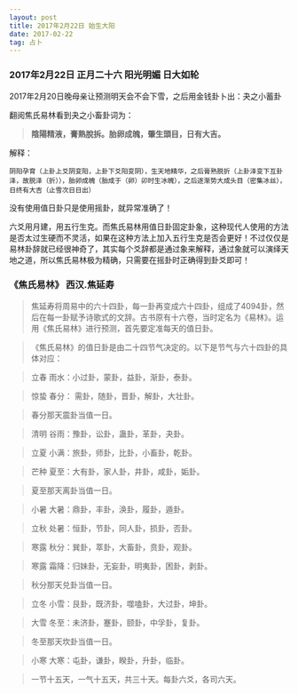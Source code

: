 ```yaml
---
layout: post
title: 2017年2月22日 始生大阳
date: 2017-02-22
tag: 占卜
---
```


### 2017年2月22日 正月二十六 阳光明媚 日大如轮

2017年2月20日晚母亲让预测明天会不会下雪，之后用金钱卦卜出：夬之小蓄卦

翻阅焦氏易林看到夬之小畜卦词为：

> **陰陽精液，膏熟脫拆。胎卵成魄，肇生頭目，日有大吉。**

解释：

`阴阳孕育（上卦上爻阴变阳，上卦下爻阳变阴），生天地精华，之后膏熟脱折（上卦泽变下互卦泽，故脱泽（折）），胎卵成魄（胎成于（卵）卯时生冰魄），之后逐渐势大成头目（密集冰丝），日终有大吉（止雪次日日出）`  

没有使用值日卦只是使用摇卦，就异常准确了！

六爻用月建，用五行生克。而焦氏易林用值日卦固定卦象，这种现代人使用的方法是否太过生硬而不灵活，如果在这种方法上加入五行生克是否会更好！不过仅仅是易林卦辞就已经很神奇了，其实每个爻辞都是通过象来解释，通过象就可以演绎天地之道，所以焦氏易林极为精确，只需要在摇卦时正确得到卦爻即可！

### 《焦氏易林》  **西汉.焦延寿**

>   焦延寿将周易中的六十四卦，每一卦再变成六十四卦，组成了4094卦，然后在每一卦赋予诗歌式的文辞。古书原有十六卷，当时定名为《易林》。运用《焦氏易林》进行预测，首先要定准每天的值日卦。

>《焦氏易林》的值日卦是由二十四节气决定的。以下是节气与六十四卦的具体对应：

>立春 雨水：小过卦，蒙卦，益卦，渐卦，泰卦。

>惊蛰 春分： 需卦，随卦，晋卦，解卦，大壮卦。

>春分那天震卦当值一日。

>清明 谷雨：豫卦，讼卦，蛊卦，革卦，夬卦。

>立夏 小满：旅卦，师卦，比卦，小畜卦，乾卦。

>芒种 夏至：大有卦，家人卦，井卦，咸卦，姤卦。

>夏至那天离卦当值一日。

>小暑 大暑：鼎卦，丰卦，涣卦，履卦，遁卦。

>立秋 处暑：恒卦，节卦，同人卦，损卦，否卦。

>寒露 秋分：巽卦，萃卦，大畜卦，贲卦，观卦。

>寒露 霜降：归妹卦，无妄卦，明夷卦，困卦，剥卦。

>秋分那天兑卦当值一日。

>立冬 小雪：艮卦，既济卦，噬嗑卦，大过卦，坤卦。

>大雪 冬至：未济卦，蹇卦，颐卦，中孚卦，复卦。

>冬至那天坎卦当值一日。

>小寒 大寒：屯卦，谦卦，睽卦，升卦，临卦。

>一节十五天，一气十五天，共三十天。每卦六爻，各司六天。
